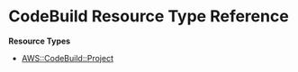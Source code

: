 # CodeBuild Resource Type Reference<a name="AWS_CodeBuild"></a>

**Resource Types**
+ [AWS::CodeBuild::Project](aws-resource-codebuild-project.md)
